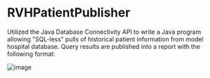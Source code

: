 # RVHPatientPublisher
Utilized the Java Database Connectivity API to write a Java program allowing "SQL-less" pulls of historical patient information from model hospital database. Query results are published into a report with the following format:

![image](https://user-images.githubusercontent.com/77026687/103960178-90cb2300-511f-11eb-867f-dd8cc38df3e1.png)
